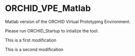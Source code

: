 # ORCHID_VPE_Matlab
Matlab version of the ORCHID Virtual Prototyping Environment.

Please run ORCHID_Startup to intialize the tool.

This is a first modification

This is a second modification
